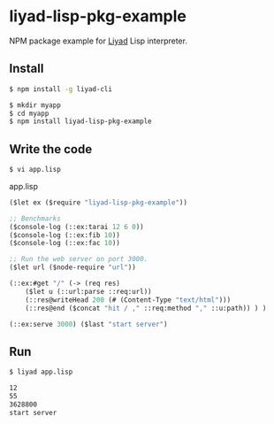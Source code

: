 # liyad-lisp-pkg-example

NPM package example for [Liyad](https://www.npmjs.com/package/liyad) Lisp interpreter.

## Install

```bash
$ npm install -g liyad-cli

$ mkdir myapp
$ cd myapp
$ npm install liyad-lisp-pkg-example
```

## Write the code

```bash
$ vi app.lisp
```

app.lisp
```lisp
($let ex ($require "liyad-lisp-pkg-example"))

;; Benchmarks
($console-log (::ex:tarai 12 6 0))
($console-log (::ex:fib 10))
($console-log (::ex:fac 10))

;; Run the web server on port 3000.
($let url ($node-require "url"))

(::ex:#get "/" (-> (req res)
    ($let u (::url:parse ::req:url))
    (::res@writeHead 200 (# (Content-Type "text/html")))
    (::res@end ($concat "hit / ," ::req:method "," ::u:path)) ) )

(::ex:serve 3000) ($last "start server")
```

## Run

```bash
$ liyad app.lisp

12
55
3628800
start server
```
